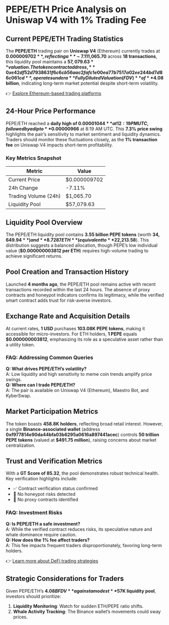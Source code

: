 # PEPE/ETH Price Analysis on Uniswap V4 with 1% Trading Fee  

## Current PEPE/ETH Trading Statistics  
The **PEPE/ETH** trading pair on **Uniswap V4** (Ethereum) currently trades at **$0.000009702**, reflecting a **-7.11% decline** in the past 24 hours. With a trading volume of **$1,065.70** across **18 transactions**, this liquidity pool maintains a **$57,079.63** valuation. The token contract address, **0xe42df52d7938631f6c6cb56aac2fafc1e00ea77b7517a02ee244bd7d86c061cd**, operates under a **Fully Diluted Valuation (FDV)** of **$4.08 billion**, indicating long-term market potential despite short-term volatility.  

👉 [Explore Ethereum-based trading platforms](https://bit.ly/okx-bonus)  

## 24-Hour Price Performance  
PEPE/ETH reached a **daily high of $0.00001044** at 12:19 PM UTC, followed by a dip to **$0.00000966** at 8:19 AM UTC. This **7.3% price swing** highlights the pair’s sensitivity to market sentiment and liquidity dynamics. Traders should monitor these fluctuations closely, as the **1% transaction fee** on Uniswap V4 impacts short-term profitability.  

### Key Metrics Snapshot  
| Metric                | Value                     |  
|-----------------------|---------------------------|  
| Current Price         | $0.000009702              |  
| 24h Change            | -7.11%                    |  
| Trading Volume (24h)  | $1,065.70                 |  
| Liquidity Pool        | $57,079.63                |  

## Liquidity Pool Overview  
The PEPE/ETH liquidity pool contains **3.55 billion PEPE tokens** (worth **$34,649.94**) and **8.7287 ETH** (equivalent to **$22,213.58**). This distribution suggests a balanced allocation, though PEPE’s low individual value (**$0.000000003812 per ETH**) requires high-volume trading to achieve significant returns.  

## Pool Creation and Transaction History  
Launched **4 months ago**, the PEPE/ETH pool remains active with recent transactions recorded within the last 24 hours. The absence of proxy contracts and honeypot indicators confirms its legitimacy, while the verified smart contract adds trust for risk-averse investors.  

## Exchange Rate and Acquisition Details  
At current rates, **1 USD** purchases **103.08K PEPE tokens**, making it accessible for micro-investors. For ETH holders, **1 PEPE** equals **$0.000000003812**, emphasizing its role as a speculative asset rather than a utility token.  

### FAQ: Addressing Common Queries  
**Q: What drives PEPE/ETH’s volatility?**  
A: Low liquidity and high sensitivity to meme coin trends amplify price swings.  
**Q: Where can I trade PEPE/ETH?**  
A: The pair is available on Uniswap V4 (Ethereum), Maestro Bot, and KyberSwap.  

## Market Participation Metrics  
The token boasts **458.8K holders**, reflecting broad retail interest. However, a single **Binance-associated wallet** (address **0xf977814e90da44bfa03b6295a0616a897441acec**) controls **50 trillion PEPE tokens** (valued at **$491.75 million**), raising concerns about market centralization.  

## Trust and Verification Metrics  
With a **GT Score of 85.32**, the pool demonstrates robust technical health. Key verification highlights include:  
- ✅ Contract verification status confirmed  
- 🚫 No honeypot risks detected  
- 🚫 No proxy contracts identified  

### FAQ: Investment Risks  
**Q: Is PEPE/ETH a safe investment?**  
A: While the verified contract reduces risks, its speculative nature and whale dominance require caution.  
**Q: How does the 1% fee affect traders?**  
A: This fee impacts frequent traders disproportionately, favoring long-term holders.  

👉 [Learn more about DeFi trading strategies](https://bit.ly/okx-bonus)  

## Strategic Considerations for Traders  
Given PEPE/ETH’s **$4.08B FDV** against a modest **$57K liquidity pool**, investors should prioritize:  
1. **Liquidity Monitoring**: Watch for sudden ETH/PEPE ratio shifts.  
2. **Whale Activity Tracking**: The Binance wallet’s movements could sway prices.  